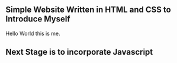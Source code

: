 ## Simple Website Written in HTML and CSS to Introduce Myself

Hello World this is me.

## Next Stage is to incorporate Javascript